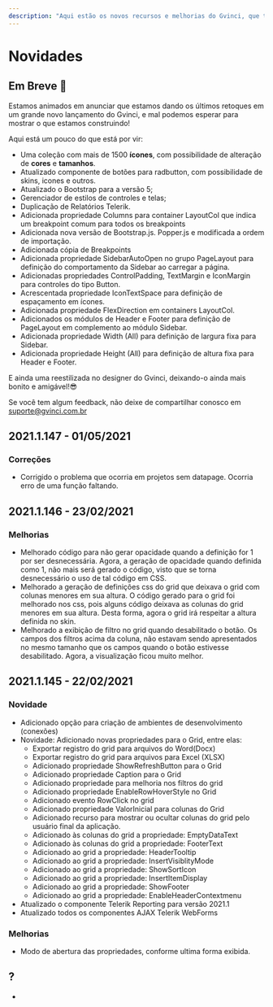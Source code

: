 ```yaml
---
description: "Aqui estão os novos recursos e melhorias do Gvinci, que torna nossa ferramenta cada vez melhor. Não deixei de aproveitar! \U0001F680"
---
```


# Novidades

## Em Breve 🚀

Estamos animados em anunciar que estamos dando os últimos retoques em um grande novo lançamento do Gvinci, e mal podemos esperar para mostrar o que estamos construindo!

Aqui está um pouco do que está por vir:

* Uma coleção com mais de 1500 **ícones**, com possibilidade de alteração de **cores** e **tamanhos**.
* Atualizado componente de botões para radbutton, com possibilidade de skins, icones e outros.
* Atualizado o Bootstrap para a versão 5;
* Gerenciador de estilos de controles e telas;
* Duplicação de Relatórios Telerik.
* Adicionada propriedade Columns para container LayoutCol que indica um breakpoint comum para todos os breakpoints
* Adicionada nova versão de Bootstrap.js. Popper.js e modificada a ordem de importação.
* Adicionada cópia de Breakpoints
* Adicionada propriedade SidebarAutoOpen no grupo PageLayout para definição do comportamento da Sidebar ao carregar a página.
* Adicionadas propriedades ControlPadding, TextMargin e IconMargin para controles do tipo Button.
* Acrescentada propriedade IconTextSpace para definição de espaçamento em ícones.
* Adicionada propriedade FlexDirection em containers LayoutCol.
* Adicionados os módulos de Header e Footer para definição de PageLayout em complemento ao módulo Sidebar.
* Adicionada propriedade Width \(All\) para definição de largura fixa para Sidebar.
* Adicionada propriedade Height \(All\) para definição de altura fixa para Header e Footer.

E ainda uma reestilizada no designer do Gvinci, deixando-o ainda mais bonito e amigável!😎 

Se você tem algum feedback, não deixe de compartilhar conosco em suporte@gvinci.com.br

## 2021.1.147 - 01/05/2021

### Correções

* Corrigido o problema que ocorria em projetos sem datapage. Ocorria erro de uma função faltando.

## 2021.1.146 - 23/02/2021

### Melhorias

* Melhorado código para não gerar opacidade quando a definição for 1 por ser desnecessária. Agora, a geração de opacidade quando definida como 1, não mais será gerado o código, visto que se torna desnecessário o uso de tal código em CSS.
* Melhorado a geração de definições css do grid que deixava o grid com colunas menores em sua altura. O código gerado para o grid foi melhorado nos css, pois alguns código deixava as colunas do grid menores em sua altura. Desta forma, agora o grid irá respeitar a altura definida no skin.
* Melhorado a exibição de filtro no grid quando desabilitado o botão. Os campos dos filtros acima da coluna, não estavam sendo apresentados no mesmo tamanho que os campos quando o botão estivesse desabilitado. Agora, a visualização ficou muito melhor.

## 2021.1.145 - 22/02/2021

### Novidade

* Adicionado opção para criação de ambientes de desenvolvimento \(conexões\)
* Novidade: Adicionado novas propriedades para o Grid, entre elas:
  * Exportar registro do grid para arquivos do Word\(Docx\)
  * Exportar registro do grid para arquivos para Excel \(XLSX\)
  * Adicionado propriedade ShowRefreshButton para o Grid
  * Adicionado propriedade Caption para o Grid
  * Adicionado propriedade para melhoria nos filtros do grid
  * Adicionado propriedade EnableRowHoverStyle no Grid
  * Adicionado evento RowClick no grid
  * Adicionado propriedade ValorInicial para colunas do Grid
  * Adicionado recurso para mostrar ou ocultar colunas do grid pelo usuário final da aplicação.
  * Adicionado às colunas do grid a propriedade: EmptyDataText
  * Adicionado às colunas do grid a propriedade: FooterText
  * Adicionado ao grid a propriedade: HeaderTooltip
  * Adicionado ao grid a propriedade: InsertVisiblityMode
  * Adicionado ao grid a propriedade: ShowSortIcon
  * Adicionado ao grid a propriedade: InsertItemDisplay
  * Adicionado ao grid a propriedade: ShowFooter
  * Adicionado ao grid a propriedade: EnableHeaderContextmenu
* Atualizado o componente Telerik Reporting para versão 2021.1
* Atualizado todos os componentes AJAX Telerik WebForms

### Melhorias

* Modo de abertura das propriedades, conforme ultima forma exibida.



## ?

* 
